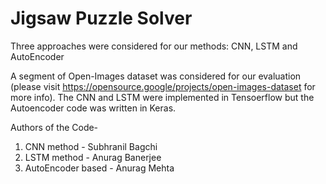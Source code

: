 # Jigsaw Puzzle Solver
Three approaches were considered for our methods: CNN, LSTM and AutoEncoder

A segment of Open-Images dataset was considered for our evaluation (please visit https://opensource.google/projects/open-images-dataset for more info). The CNN and LSTM were implemented in Tensoerflow but the Autoencoder code was written in Keras.

Authors of the Code-
1. CNN method - Subhranil Bagchi
2. LSTM method - Anurag Banerjee
3. AutoEncoder based - Anurag Mehta

